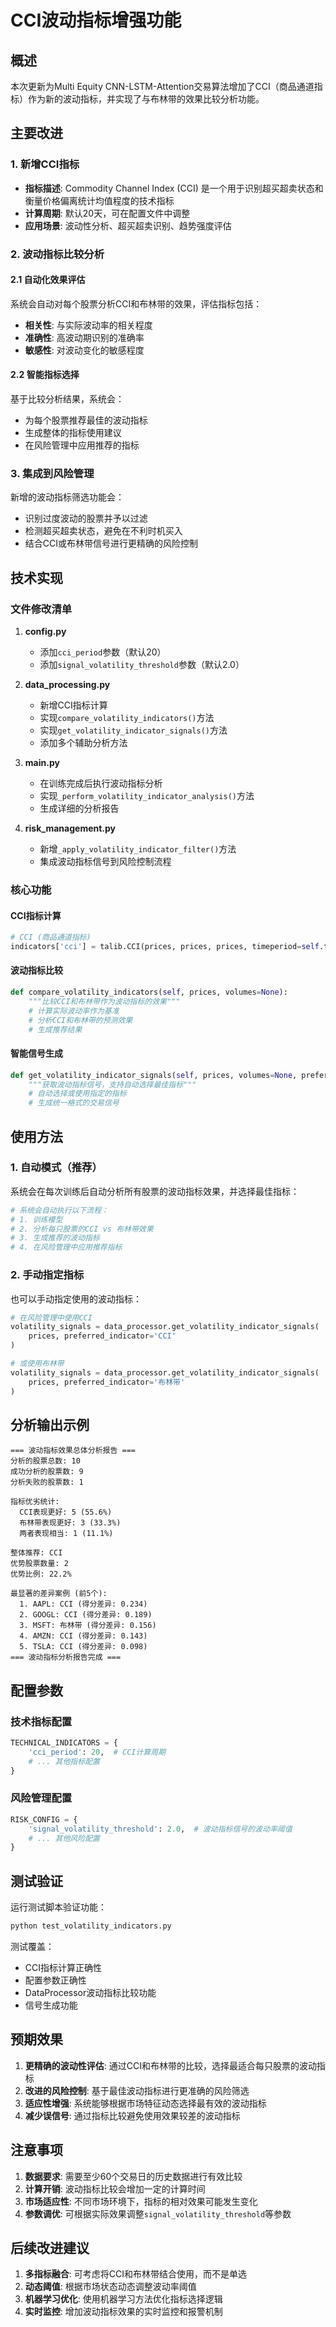 # CCI波动指标增强功能

## 概述

本次更新为Multi Equity CNN-LSTM-Attention交易算法增加了CCI（商品通道指标）作为新的波动指标，并实现了与布林带的效果比较分析功能。

## 主要改进

### 1. 新增CCI指标

- **指标描述**: Commodity Channel Index (CCI) 是一个用于识别超买超卖状态和衡量价格偏离统计均值程度的技术指标
- **计算周期**: 默认20天，可在配置文件中调整
- **应用场景**: 波动性分析、超买超卖识别、趋势强度评估

### 2. 波动指标比较分析

#### 2.1 自动化效果评估
系统会自动对每个股票分析CCI和布林带的效果，评估指标包括：
- **相关性**: 与实际波动率的相关程度
- **准确性**: 高波动期识别的准确率
- **敏感性**: 对波动变化的敏感程度

#### 2.2 智能指标选择
基于比较分析结果，系统会：
- 为每个股票推荐最佳的波动指标
- 生成整体的指标使用建议
- 在风险管理中应用推荐的指标

### 3. 集成到风险管理

新增的波动指标筛选功能会：
- 识别过度波动的股票并予以过滤
- 检测超买超卖状态，避免在不利时机买入
- 结合CCI或布林带信号进行更精确的风险控制

## 技术实现

### 文件修改清单

1. **config.py**
   - 添加`cci_period`参数（默认20）
   - 添加`signal_volatility_threshold`参数（默认2.0）

2. **data_processing.py**
   - 新增CCI指标计算
   - 实现`compare_volatility_indicators()`方法
   - 实现`get_volatility_indicator_signals()`方法
   - 添加多个辅助分析方法

3. **main.py**
   - 在训练完成后执行波动指标分析
   - 实现`_perform_volatility_indicator_analysis()`方法
   - 生成详细的分析报告

4. **risk_management.py**
   - 新增`_apply_volatility_indicator_filter()`方法
   - 集成波动指标信号到风险控制流程

### 核心功能

#### CCI指标计算
```python
# CCI (商品通道指标)
indicators['cci'] = talib.CCI(prices, prices, prices, timeperiod=self.tech_config.TECHNICAL_INDICATORS['cci_period'])
```

#### 波动指标比较
```python
def compare_volatility_indicators(self, prices, volumes=None):
    """比较CCI和布林带作为波动指标的效果"""
    # 计算实际波动率作为基准
    # 分析CCI和布林带的预测效果
    # 生成推荐结果
```

#### 智能信号生成
```python
def get_volatility_indicator_signals(self, prices, volumes=None, preferred_indicator='auto'):
    """获取波动指标信号，支持自动选择最佳指标"""
    # 自动选择或使用指定的指标
    # 生成统一格式的交易信号
```

## 使用方法

### 1. 自动模式（推荐）
系统会在每次训练后自动分析所有股票的波动指标效果，并选择最佳指标：

```python
# 系统会自动执行以下流程：
# 1. 训练模型
# 2. 分析每只股票的CCI vs 布林带效果
# 3. 生成推荐的波动指标
# 4. 在风险管理中应用推荐指标
```

### 2. 手动指定指标
也可以手动指定使用的波动指标：

```python
# 在风险管理中使用CCI
volatility_signals = data_processor.get_volatility_indicator_signals(
    prices, preferred_indicator='CCI'
)

# 或使用布林带
volatility_signals = data_processor.get_volatility_indicator_signals(
    prices, preferred_indicator='布林带'
)
```

## 分析输出示例

```
=== 波动指标效果总体分析报告 ===
分析的股票总数: 10
成功分析的股票数: 9
分析失败的股票数: 1

指标优劣统计:
  CCI表现更好: 5 (55.6%)
  布林带表现更好: 3 (33.3%)
  两者表现相当: 1 (11.1%)

整体推荐: CCI
优势股票数量: 2
优势比例: 22.2%

最显著的差异案例 (前5个):
  1. AAPL: CCI (得分差异: 0.234)
  2. GOOGL: CCI (得分差异: 0.189)
  3. MSFT: 布林带 (得分差异: 0.156)
  4. AMZN: CCI (得分差异: 0.143)
  5. TSLA: CCI (得分差异: 0.098)
=== 波动指标分析报告完成 ===
```

## 配置参数

### 技术指标配置
```python
TECHNICAL_INDICATORS = {
    'cci_period': 20,  # CCI计算周期
    # ... 其他指标配置
}
```

### 风险管理配置
```python
RISK_CONFIG = {
    'signal_volatility_threshold': 2.0,  # 波动指标信号的波动率阈值
    # ... 其他风险配置
}
```

## 测试验证

运行测试脚本验证功能：
```bash
python test_volatility_indicators.py
```

测试覆盖：
- CCI指标计算正确性
- 配置参数正确性
- DataProcessor波动指标比较功能
- 信号生成功能

## 预期效果

1. **更精确的波动性评估**: 通过CCI和布林带的比较，选择最适合每只股票的波动指标
2. **改进的风险控制**: 基于最佳波动指标进行更准确的风险筛选
3. **适应性增强**: 系统能够根据市场特征动态选择最有效的波动指标
4. **减少误信号**: 通过指标比较避免使用效果较差的波动指标

## 注意事项

1. **数据要求**: 需要至少60个交易日的历史数据进行有效比较
2. **计算开销**: 波动指标比较会增加一定的计算时间
3. **市场适应性**: 不同市场环境下，指标的相对效果可能发生变化
4. **参数调优**: 可根据实际效果调整`signal_volatility_threshold`等参数

## 后续改进建议

1. **多指标融合**: 可考虑将CCI和布林带结合使用，而不是单选
2. **动态阈值**: 根据市场状态动态调整波动率阈值
3. **机器学习优化**: 使用机器学习方法优化指标选择逻辑
4. **实时监控**: 增加波动指标效果的实时监控和报警机制 